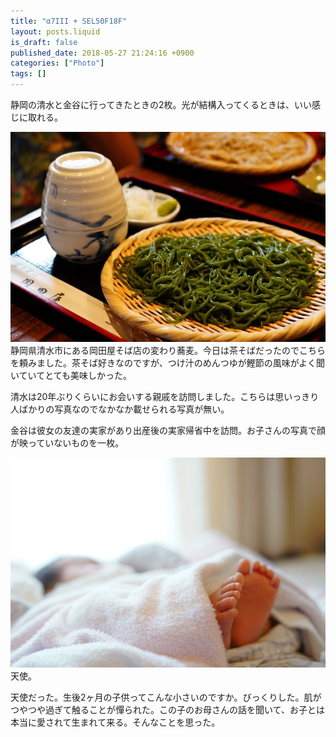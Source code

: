 ```yaml
---
title: "α7III + SEL50F18F"
layout: posts.liquid
is_draft: false
published_date: 2018-05-27 21:24:16 +0900
categories: ["Photo"]
tags: []
---
```


静岡の清水と金谷に行ってきたときの2枚。光が結構入ってくるときは、いい感じに取れる。

 ![](/public/images/2019/01/a2bc1-1NvBEdMLV6ET3GwYWT3kwTA.jpeg)静岡県清水市にある岡田屋そば店の変わり蕎麦。今日は茶そばだったのでこちらを頼みました。茶そば好きなのですが、つけ汁のめんつゆが鰹節の風味がよく聞いていてとても美味しかった。

清水は20年ぶりくらいにお会いする親戚を訪問しました。こちらは思いっきり人ばかりの写真なのでなかなか載せられる写真が無い。

金谷は彼女の友達の実家があり出産後の実家帰省中を訪問。お子さんの写真で顔が映っていないものを一枚。

 ![](/public/images/2019/01/79bd0-13zQkwXaM3DE_b4VU3xev9w.jpeg)天使。

天使だった。生後2ヶ月の子供ってこんな小さいのですか。びっくりした。肌がつやつや過ぎて触ることが憚られた。この子のお母さんの話を聞いて、お子とは本当に愛されて生まれて来る。そんなことを思った。


